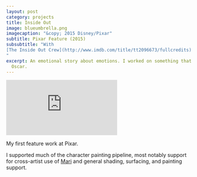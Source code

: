 ```yaml
---
layout: post
category: projects
title: Inside Out
image: blueumbrella.png
imagecaption: "&copy; 2015 Disney/Pixar"
subtitle: Pixar Feature (2015)
subsubtitle: "With 
[The Inside Out Crew](http://www.imdb.com/title/tt2096673/fullcredits)
"
excerpt: An emotional story about emotions. I worked on something that won an
  Oscar.
---
```

<iframe class="video"
  src="https://www.youtube.com/embed/seMwpP0yeu4?autoplay=1&loop=1&playlist=seMwpP0yeu4"
  frameborder="0"
  allowfullscreen></iframe>

My first feature work at Pixar.

I supported much of the character painting pipeline, most notably support
for cross-artist use of [Mari](https://www.thefoundry.co.uk/products/mari/) and
general shading, surfacing, and painting support.
